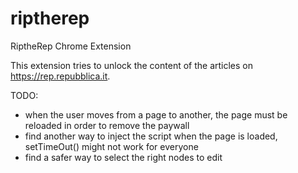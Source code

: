 # riptherep
RiptheRep Chrome Extension

This extension tries to unlock the content of the articles on https://rep.repubblica.it.

TODO:
- when the user moves from a page to another, the page must be reloaded in order to remove the paywall
- find another way to inject the script when the page is loaded, setTimeOut() might not work for everyone
- find a safer way to select the right nodes to edit
